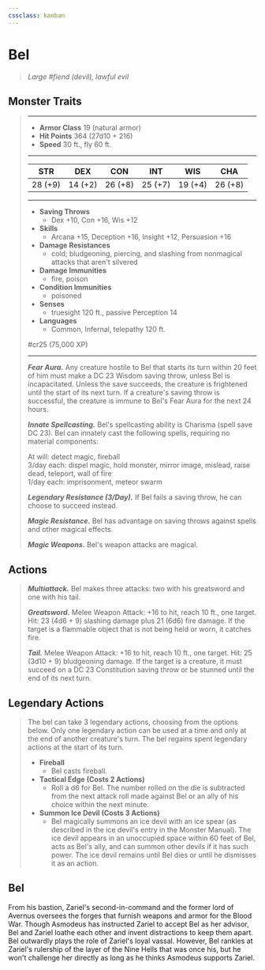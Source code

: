 ```yaml
---
cssclass: kanban
---
```


# Bel
>*Large #fiend (devil), lawful evil*
## Monster Traits
>___
>- **Armor Class** 19 (natural armor)
>- **Hit Points** 364 (27d10 + 216)
>- **Speed** 30 ft., fly 60 ft.
>___
>|STR|DEX|CON|INT|WIS|CHA|
>|:---:|:---:|:---:|:---:|:---:|:---:|
>|28 (+9)|14 (+2)|26 (+8)|25 (+7)|19 (+4)|26 (+8)|
>___
>- **Saving Throws**
>	 - Dex +10, Con +16, Wis +12
>- **Skills**
>	 - Arcana +15, Deception +16, Insight +12, Persuasion +16
>- **Damage Resistances**
>	 - cold; bludgeoning, piercing, and slashing from nonmagical attacks that aren't silvered
>- **Damage Immunities**
>	 - fire, poison
>- **Condition Immunities**
>	 - poisoned
>- **Senses**
>	 - truesight 120 ft., passive Perception 14
>- **Languages**
>	 - Common, Infernal, telepathy 120 ft.
>
> #cr25 (75,000 XP)
>___
>***Fear Aura.*** Any creature hostile to Bel that starts its turn within 20 feet of him must make a DC 23 Wisdom saving throw, unless Bel is incapacitated. Unless the save succeeds, the creature is frightened until the start of its next turn. If a creature's saving throw is successful, the creature is immune to Bel's Fear Aura for the next 24 hours.  
>
>***Innate Spellcasting.*** Bel's spellcasting ability is Charisma (spell save DC 23). Bel can innately cast the following spells, requiring no material components:  
>
>At will: detect magic, fireball  
>3/day each: dispel magic, hold monster, mirror image, mislead, raise dead, teleport, wall of fire  
>1/day each: imprisonment, meteor swarm  
>
>
>***Legendary Resistance (3/Day).*** If Bel fails a saving throw, he can choose to succeed instead.  
>
>***Magic Resistance.*** Bel has advantage on saving throws against spells and other magical effects.  
>
>***Magic Weapons.*** Bel's weapon attacks are magical.  
>
## Actions
>***Multiattack.*** Bel makes three attacks: two with his greatsword and one with his tail.  
>
>***Greatsword.*** Melee Weapon Attack: +16 to hit, reach 10 ft., one target. Hit: 23 (4d6 + 9) slashing damage plus 21 (6d6) fire damage. If the target is a flammable object that is not being held or worn, it catches fire.  
>
>***Tail.*** Melee Weapon Attack: +16 to hit, reach 10 ft., one target. Hit: 25 (3d10 + 9) bludgeoning damage. If the target is a creature, it must succeed on a DC 23 Constitution saving throw or be stunned until the end of its next turn.  
>
## Legendary Actions
>The bel can take 3 legendary actions, choosing from the options below. Only one legendary action can be used at a time and only at the end of another creature's turn. The bel regains spent legendary actions at the start of its turn.
>
>- **Fireball**
>	- Bel casts fireball.
>- **Tactical Edge (Costs 2 Actions)**
>	- Roll a d6 for Bel. The number rolled on the die is subtracted from the next attack roll made against Bel or an ally of his choice within the next minute.
>- **Summon Ice Devil (Costs 3 Actions)**
>	- Bel magically summons an ice devil with an ice spear (as described in the ice devil's entry in the Monster Manual). The ice devil appears in an unoccupied space within 60 feet of Bel, acts as Bel's ally, and can summon other devils if it has such power. The ice devil remains until Bel dies or until he dismisses it as an action.
## Bel
From his bastion, Zariel's second-in-command and the former lord of Avernus oversees the forges that furnish weapons and armor for the Blood War. Though Asmodeus has instructed Zariel to accept Bel as her advisor, Bel and Zariel loathe each other and invent distractions to keep them apart.
Bel outwardly plays the role of Zariel's loyal vassal. However, Bel rankles at Zariel's rulership of the layer of the Nine Hells that was once his, but he won't challenge her directly as long as he thinks Asmodeus supports Zariel.